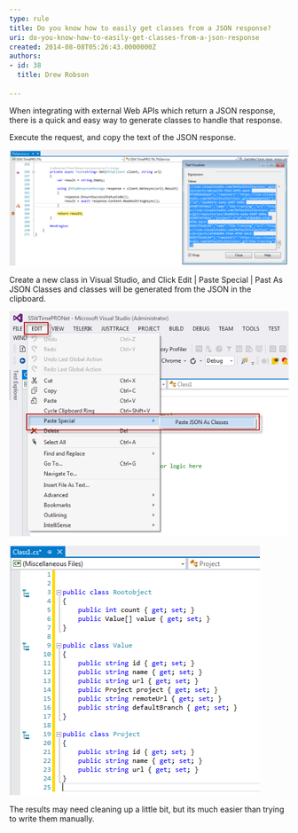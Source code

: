 ```yaml
---
type: rule
title: Do you know how to easily get classes from a JSON response?
uri: do-you-know-how-to-easily-get-classes-from-a-json-response
created: 2014-08-08T05:26:43.0000000Z
authors:
- id: 38
  title: Drew Robson

---
```


​​When integrating with external Web APIs which return a JSON response, there is a quick and easy way to generate classes to handle that response. 


Execute the request, and copy the text of the JSON response.


![](8-08-2014-3-41-23-PM-compressor.png)

Create a new class in Visual Studio, and Click Edit | Paste Special | Past As JSON Classes and classes will be generated from the JSON in the clipboard.


![ Edit | Paste Special | Paste JSON As Classes](8-08-2014-3-53-17-PM-compressor.png)



![ Classes generated from the JSON](8-08-2014-3-56-34-PM-compressor.png)


The results may need cleaning up a little bit, but its much easier than trying to write them manually.
